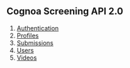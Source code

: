 ## Cognoa Screening API 2.0

1. [Authentication]()
1. [Profiles](https://github.com/xlu/cognoa-doc/blob/master/profile.md)
1. [Submissions]()
1. [Users](https://github.com/xlu/cognoa-doc/blob/master/user.md)
1. [Videos]()
